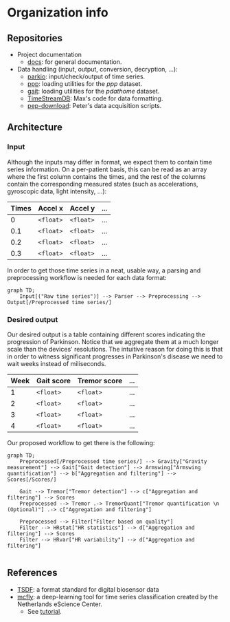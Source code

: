 # Organization info

## Repositories

- Project documentation
    - [docs](https://github.com/biomarkersParkinson/docs): for general documentation.
- Data handling (input, output, conversion, decryption, ...):
    - [parkio](https://github.com/biomarkersParkinson/parkio): input/check/output of time series.
    - [ppp](https://github.com/biomarkersParkinson/ppp): loading utilities for the _ppp_ dataset.
    - [gait](https://github.com/biomarkersParkinson/gait): loading utilities for the _pdathome_ dataset.
    - [TimeStreamDB](https://github.com/biomarkersParkinson/TimeStreamDB): Max's code for data formatting.
    - [pep-download](https://github.com/biomarkersParkinson/pep-download): Peter's data acquisition scripts.

## Architecture

### Input

Although the inputs may differ in format, we expect them to contain time series information. On a per-patient basis, this can be read as an array where the first column contains the times, and the rest of the columns contain the corresponding measured states (such as accelerations, gyroscopic data, light intensity, ...):

| Times | Accel x   | Accel y   | ... |
|-------|-----------|-----------|-----|
| 0     | `<float>` | `<float>` | ... |
| 0.1   | `<float>` | `<float>` | ... |
| 0.2   | `<float>` | `<float>` | ... |
| 0.3   | `<float>` | `<float>` | ... |

In order to get those time series in a neat, usable way, a parsing and preprocessing workflow is needed for each data format:

```mermaid
graph TD;
    Input[("Raw time series")] --> Parser --> Preprocessing --> Output[/Preprocessed time series/]
```

### Desired output

Our desired output is a table containing different scores indicating the progression of Parkinson. Notice that we aggregate them at a much longer scale than the devices' resolutions. The intuitive reason for doing this is that in order to witness significant progresses in Parkinson's disease we need to wait weeks instead of miliseconds.

| Week | Gait score | Tremor score | ... |
|------|------------|--------------|-----|
| 1    | `<float>`  | `<float>`    | ... |
| 2    | `<float>`  | `<float>`    | ... |
| 3    | `<float>`  | `<float>`    | ... |
| 4    | `<float>`  | `<float>`    | ... |

Our proposed workflow to get there is the following:

```mermaid
graph TD;
    Preprocessed[/Preprocessed time series/] --> Gravity["Gravity measurement"] --> Gait["Gait detection"] --> Armswing["Armswing quantification"] --> b["Aggregation and filtering"] --> Scores[/Scores/]

    Gait --> Tremor["Tremor detection"] --> c["Aggregation and filtering"] --> Scores
    Preprocessed --> Tremor .-> TremorQuant["Tremor quantification \n (Optional)"] .-> c["Aggregation and filtering"]

    Preprocessed --> Filter["Filter based on quality"]
    Filter --> HRstat["HR statistics"] --> d["Aggregation and filtering"] --> Scores
    Filter --> HRvar["HR variability"] --> d["Aggregation and filtering"]


```

## References

- [TSDF](https://arxiv.org/abs/2211.11294): a format standard for digital biosensor data
- [mcfly](https://github.com/NLeSC/mcfly): a deep-learning tool for time series classification created by the Netherlands eScience Center.
    - See [tutorial](https://blog.esciencecenter.nl/mcfly-an-easy-to-use-tool-for-deep-learning-for-time-series-classification-b2ee6b9419c2).
